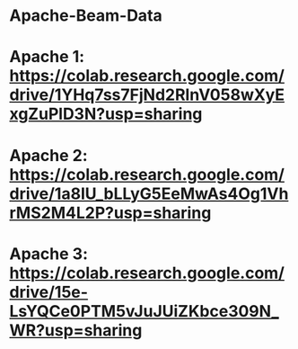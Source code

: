 # Apache-Beam-Data
# Apache 1: https://colab.research.google.com/drive/1YHq7ss7FjNd2RlnV058wXyExgZuPlD3N?usp=sharing
# Apache 2: https://colab.research.google.com/drive/1a8lU_bLLyG5EeMwAs4Og1VhrMS2M4L2P?usp=sharing
# Apache 3: https://colab.research.google.com/drive/15e-LsYQCe0PTM5vJuJUiZKbce309N_WR?usp=sharing
